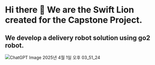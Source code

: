 # Hi there 👋 We are the Swift Lion created for the Capstone Project.
## We develop a delivery robot solution using go2 robot.


![ChatGPT Image 2025년 4월 1일 오후 03_51_24](https://github.com/user-attachments/assets/a80c75e0-27cc-4d07-8f34-59710bd14a44)
<!--
**Here are some ideas to get you started:**

🙋‍♀️ A short introduction - what is your organization all about?
🌈 Contribution guidelines - how can the community get involved?
👩‍💻 Useful resources - where can the community find your docs? Is there anything else the community should know?
🍿 Fun facts - what does your team eat for breakfast?
🧙 Remember, you can do mighty things with the power of [Markdown](https://docs.github.com/github/writing-on-github/getting-started-with-writing-and-formatting-on-github/basic-writing-and-formatting-syntax)
-->
